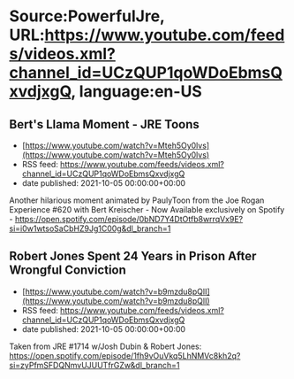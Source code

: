 # Source:PowerfulJre, URL:https://www.youtube.com/feeds/videos.xml?channel_id=UCzQUP1qoWDoEbmsQxvdjxgQ, language:en-US

## Bert's Llama Moment - JRE Toons
 - [https://www.youtube.com/watch?v=Mteh5Oy0lvs](https://www.youtube.com/watch?v=Mteh5Oy0lvs)
 - RSS feed: https://www.youtube.com/feeds/videos.xml?channel_id=UCzQUP1qoWDoEbmsQxvdjxgQ
 - date published: 2021-10-05 00:00:00+00:00

Another hilarious moment animated by PaulyToon from the Joe Rogan Experience #620 with Bert Kreischer  - Now Available exclusively on Spotify -
https://open.spotify.com/episode/0bND7Y4DtOtfb8wrrqVx9E?si=i0w1wtsoSaCbHZ9Jg1C00g&dl_branch=1

## Robert Jones Spent 24 Years in Prison After Wrongful Conviction
 - [https://www.youtube.com/watch?v=b9mzdu8pQlI](https://www.youtube.com/watch?v=b9mzdu8pQlI)
 - RSS feed: https://www.youtube.com/feeds/videos.xml?channel_id=UCzQUP1qoWDoEbmsQxvdjxgQ
 - date published: 2021-10-05 00:00:00+00:00

Taken from JRE #1714 w/Josh Dubin & Robert Jones:
https://open.spotify.com/episode/1fh9vOuVkq5LhNMVc8kh2q?si=zyPfmSFDQNmvUJUUTfrGZw&dl_branch=1

